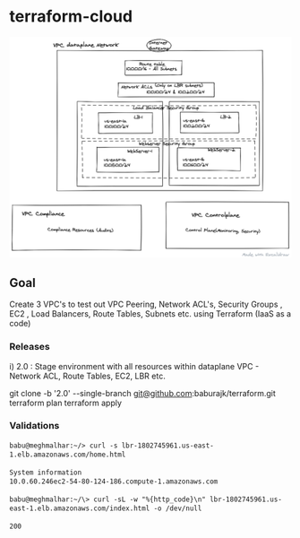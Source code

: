 # terraform-cloud


![Building simple cloud projects using terraform](https://github.com/baburajk/terraform/blob/develop/diagrams/terraform_aws.png)

## Goal 
Create 3 VPC's to test out VPC Peering, Network ACL's, Security Groups , EC2 , Load Balancers, Route Tables, Subnets etc. using Terraform (IaaS as a code)

### Releases

i) 2.0 : Stage environment with all resources within dataplane VPC - Network ACL, Route Tables, EC2, LBR etc. 

git clone -b '2.0' --single-branch git@github.com:baburajk/terraform.git
terraform plan
terraform apply

### Validations

```
babu@meghmalhar:~/> curl -s lbr-1802745961.us-east-1.elb.amazonaws.com/home.html

System information
10.0.60.246ec2-54-80-124-186.compute-1.amazonaws.com

babu@meghmalhar:~/\> curl -sL -w "%{http_code}\n" lbr-1802745961.us-east-1.elb.amazonaws.com/index.html -o /dev/null

200

```



